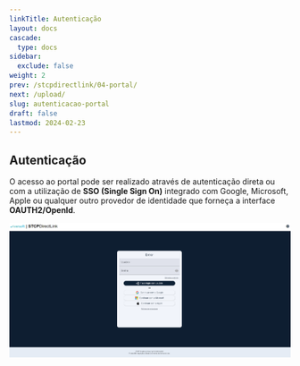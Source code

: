 ```yaml
---
linkTitle: Autenticação
layout: docs
cascade:
  type: docs
sidebar:
  exclude: false
weight: 2
prev: /stcpdirectlink/04-portal/
next: /upload/
slug: autenticacao-portal
draft: false
lastmod: 2024-02-23
---
```


## Autenticação

O acesso ao portal pode ser realizado através de autenticação direta ou com a utilização de **SSO (Single Sign On)** integrado com Google,  Microsoft, Apple ou qualquer outro provedor de identidade que forneça a interface **OAUTH2/OpenId**.

![](img/authentication-dirl.png "Portal de autenticação")

